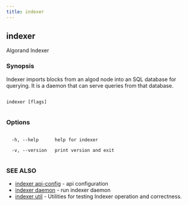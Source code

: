 ```yaml
---
title: indexer
---
```


## indexer



Algorand Indexer



### Synopsis



Indexer imports blocks from an algod node into an SQL database for querying. It is a daemon that can serve queries from that database.




```

indexer [flags]


```



### Options




```

  -h, --help      help for indexer

  -v, --version   print version and exit


```



### SEE ALSO



* [indexer api-config](../api-config/)	 - api configuration
* [indexer daemon](../daemon/)	 - run indexer daemon
* [indexer util](../util/util/)	 - Utilities for testing Indexer operation and correctness.



